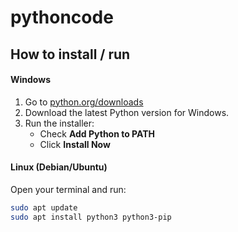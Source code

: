 # pythoncode
## How to install / run
#### Windows
1. Go to [python.org/downloads](https://www.python.org/downloads/windows/)
2. Download the latest Python version for Windows.
3. Run the installer:
   - Check **Add Python to PATH**
   - Click **Install Now**

#### Linux (Debian/Ubuntu)

Open your terminal and run:
```bash
sudo apt update
sudo apt install python3 python3-pip
